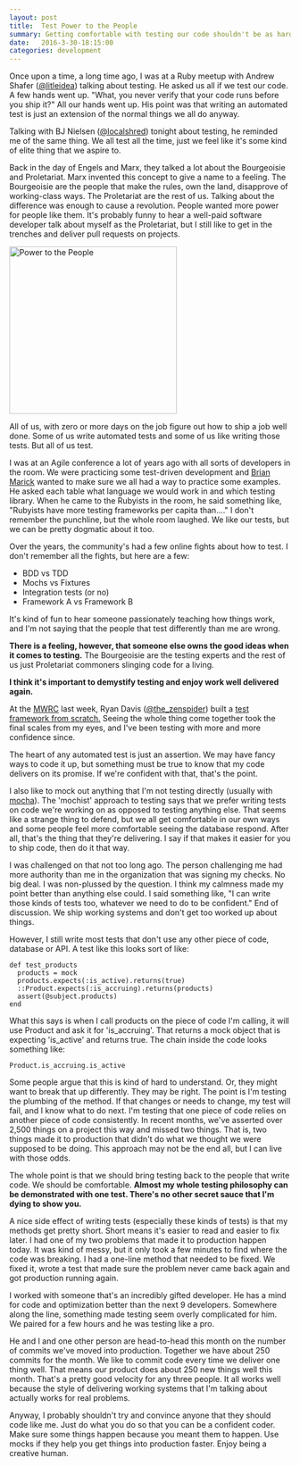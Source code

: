 ```yaml
---
layout: post
title:  Test Power to the People
summary: Getting comfortable with testing our code shouldn't be as hard as it is.
date:   2016-3-30-18:15:00
categories: development
---
```


Once upon a time, a long time ago, I was at a Ruby meetup with Andrew Shafer ([@litleidea](https://twitter.com/littleidea)) talking about testing.  He asked us all if we test our code.  A few hands went up.  "What, you never verify that your code runs before you ship it?"  All our hands went up.  His point was that writing an automated test is just an extension of the normal things we all do anyway.

Talking with BJ Nielsen ([@localshred](https://twitter.com/localshred)) tonight about testing, he reminded me of the same thing.  We all test all the time, just we feel like it's some kind of elite thing that we aspire to.

Back in the day of Engels and Marx, they talked a lot about the Bourgeoisie and Proletariat.  Marx invented this concept to give a name to a feeling.  The Bourgeoisie are the people that make the rules, own the land, disapprove of working-class ways.  The Proletariat are the rest of us.  Talking about the difference was enough to cause a revolution.  People wanted more power for people like them.  It's probably funny to hear a well-paid software developer talk about myself as the Proletariat, but I still like to get in the trenches and deliver pull requests on projects.

<img src="http://i.imgur.com/HC5Ydn4.jpg" alt="Power to the People" height="300">

All of us, with zero or more days on the job figure out how to ship a job well done.  Some of us write automated tests and some of us like writing those tests.  But all of us test.

I was at an Agile conference a lot of years ago with all sorts of developers in the room.  We were practicing some test-driven development and [Brian Marick](http://www.exampler.com/testing-com/) wanted to make sure we all had a way to practice some examples.  He asked each table what language we would work in and which testing library.  When he came to the Rubyists in the room, he said something like, "Rubyists have more testing frameworks per capita than...."  I don't remember the punchline, but the whole room laughed.  We like our tests, but we can be pretty dogmatic about it too.

Over the years, the community's had a few online fights about how to test.  I don't remember all the fights, but here are a few:

* BDD vs TDD
* Mochs vs Fixtures
* Integration tests (or no)
* Framework A vs Framework B

It's kind of fun to hear someone passionately teaching how things work, and I'm not saying that the people that test differently than me are wrong.

**There is a feeling, however, that someone else owns the good ideas when it comes to testing.**  The Bourgeoisie are the testing experts and the rest of us just Proletariat commoners slinging code for a living.

**I think it's important to demystify testing and enjoy work well delivered again.**

At the [MWRC](http://mtnwestrubyconf.org/) last week, Ryan Davis ([@the_zenspider](https://twitter.com/the_zenspider)) built a [test framework from scratch.](http://www.zenspider.com/presentations/2016-mwrc.html)  Seeing the whole thing come together took the final scales from my eyes, and I've been testing with more and more confidence since.

The heart of any automated test is just an assertion.  We may have fancy ways to code it up, but something must be true to know that my code delivers on its promise.  If we're confident with that, that's the point.

I also like to mock out anything that I'm not testing directly (usually with [mocha](http://gofreerange.com/mocha/docs/)).  The 'mochist' approach to testing says that we prefer writing tests on code we're working on as opposed to testing anything else.  That seems like a strange thing to defend, but we all get comfortable in our own ways and some people feel more comfortable seeing the database respond.  After all, that's the thing that they're delivering.  I say if that makes it easier for you to ship code, then do it that way.

I was challenged on that not too long ago.  The person challenging me had more authority than me in the organization that was signing my checks.  No big deal.  I was non-plussed by the question. I think my calmness made my point better than anything else could.  I said something like, "I can write those kinds of tests too, whatever we need to do to be confident."  End of discussion.  We ship working systems and don't get too worked up about things.

However, I still write most tests that don't use any other piece of code, database or API.  A test like this looks sort of like:

    def test_products
      products = mock
      products.expects(:is_active).returns(true)
      ::Product.expects(:is_accruing).returns(products)
      assert(@subject.products)
    end

What this says is when I call products on the piece of code I'm calling, it will use Product and ask it for 'is_accruing'.  That returns a mock object that is expecting 'is_active' and returns true.  The chain inside the code looks something like:

    Product.is_accruing.is_active

Some people argue that this is kind of hard to understand.  Or, they might want to break that up differently.  They may be right.  The point is I'm testing the plumbing of the method.  If that changes or needs to change, my test will fail, and I know what to do next.  I'm testing that one piece of code relies on another piece of code consistently.  In recent months, we've asserted over 2,500 things on a project this way and missed two things.  That is, two things made it to production that didn't do what we thought we were supposed to be doing.  This approach may not be the end all, but I can live with those odds.

The whole point is that we should bring testing back to the people that write code.  We should be comfortable.  **Almost my whole testing philosophy can be demonstrated with one test.  There's no other secret sauce that I'm dying to show you.**

A nice side effect of writing tests (especially these kinds of tests) is that my methods get pretty short.  Short means it's easier to read and easier to fix later.  I had one of my two problems that made it to production happen today.  It was kind of messy, but it only took a few minutes to find where the code was breaking.  I had a one-line method that needed to be fixed.  We fixed it, wrote a test that made sure the problem never came back again and got production running again.

I worked with someone that's an incredibly gifted developer.  He has a mind for code and optimization better than the next 9 developers.  Somewhere along the line, something made testing seem overly complicated for him.  We paired for a few hours and he was testing like a pro.

He and I and one other person are head-to-head this month on the number of commits we've moved into production.  Together we have about 250 commits for the month.  We like to commit code every time we deliver one thing well.  That means our product does about 250 new things well this month.  That's a pretty good velocity for any three people.  It all works well because the style of delivering working systems that I'm talking about actually works for real problems.

Anyway, I probably shouldn't try and convince anyone that they should code like me.  Just do what you do so that you can be a confident coder.  Make sure some things happen because you meant them to happen.  Use mocks if they help you get things into production faster.  Enjoy being a creative human.